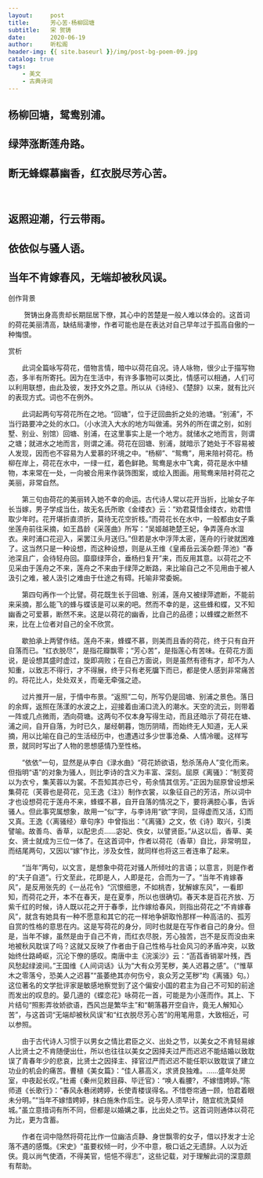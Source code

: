 ```yaml
---
layout:     post
title:      芳心苦·杨柳回塘
subtitle:   宋 贺铸
date:       2020-06-19
author:     听松阁
header-img: {{ site.baseurl }}/img/post-bg-poem-09.jpg
catalog: true
tags:
    - 美文
    - 古典诗词
---
```


## 杨柳回塘，鸳鸯别浦。
## 绿萍涨断莲舟路。
## 断无蜂蝶慕幽香，红衣脱尽芳心苦。 
&nbsp;
## 返照迎潮，行云带雨。
## 依依似与骚人语。
## 当年不肯嫁春风，无端却被秋风误。



创作背景

　　 贺铸出身高贵却长期屈居下僚，其心中的苦楚是一般人难以体会的。这首词的荷花美丽清高，缺结局凄惨，作者可能也是在表达对自己早年过于孤高自傲的一种悔恨。 



赏析

　　此词全篇咏写荷花，借物言情，暗中以荷花自况。诗人咏物，很少止于描写物态，多半有所寄托。因为在生活中，有许多事物可以类比，情感可以相通，人们可以利用联想，由此及彼，发抒文外之意。所以从《诗经》、《楚辞》以来，就有比兴的表现方式。词也不在例外。

　　此词起两句写荷花所在之地。“回塘”，位于迂回曲折之处的池塘。“别浦”，不当行路要冲之处的水口。（小水流入大水的地方叫做浦。另外的所在谓之别，如别墅、别业、别馆）回塘、别浦，在这里事实上是一个地方。就储水之地而言，则谓之塘；就进水之地而言，则谓之浦。荷花在回塘、别浦，就暗示了她处于不容易被人发现，因而也不容易为人爱慕的环境之中。“杨柳”、“鸳鸯”，用来陪衬荷花。杨柳在岸上，荷花在水中，一绿一红，着色鲜艳。鸳鸯是水中飞禽，荷花是水中植物，本来常在一处，一向被合用来作装饰图案，或绘入图画。用鸳鸯来陪衬荷花之美丽，非常自然。

　　第三句由荷花的美丽转入她不幸的命运。古代诗人常以花开当折，比喻女子年长当嫁，男子学成当仕，故无名氏所歌《金缕衣》云：“劝君莫惜金缕衣，劝君惜取少年时。花开堪折直须折，莫待无花空折枝。”而荷花长在水中，一般都由女子乘坐莲舟前往采摘，如王昌龄《采莲曲》所写：“吴姬越艳楚王妃，争弄莲舟水湿衣。来时浦口花迎入，采罢江头月送归。”但若是水中浮萍太密，莲舟的行驶就困难了。这当然只是一种设想，而这种设想，则是从王维《皇甫岳云溪杂题·萍池》“春池深且广，会待轻舟回。靡靡绿萍合，垂杨扫复开”来，而反用其意。以荷花之不见采由于莲舟之不来，莲舟之不来由于绿萍之断路，来比喻自己之不见用由于被人汲引之难，被人汲引之难由于仕途之有碍。托喻非常委婉。

　　第四句再作一个比譬。荷花既生长于回塘、别浦，莲舟又被绿萍遮断，不能前来采摘，那么能飞的蜂与蝶该是可以来的吧。然而不幸的是，这些蜂和蝶，又不知幽香之可爱慕，断然不来。这是以荷花的幽香，比自己的品德；以蜂蝶之断然不来，比在上位者对自己的全不欣赏。

　　歇拍承上两譬作结。莲舟不来，蜂蝶不慕，则美而且香的荷花，终于只有自开自落而已。“红衣脱尽”，是指花瓣飘零；“芳心苦”，是指莲心有苦味。在荷花方面说，是设想其盛时虚过，旋即凋败；在自己方面说，则是虽然有德有才，却不为人知重，以致志不得行，才不得展，终于只有老死牖下而已，都是使人感到非常痛苦的。将花比人，处处双关，而毫无牵强之迹。

　　过片推开一层，于情中布景。“返照”二句，所写仍是回塘、别浦之景色。落日的余辉，返照在荡漾的水波之上，迎接着由浦口流入的潮水。天空的流云，则带着一阵或几点微雨，洒向荷塘。这两句不仅本身写得生动，而且还暗示了荷花在塘、浦之间，自开自落，为时已久，屡经朝暮，饱历阴晴，而始终无人知道，无人采摘，用以比喻在自己的生活经历中，也遭遇过多少世事沧桑、人情冷暖。这样写景，就同时写出了人物的思想感情乃至性格。

　　“依依”一句，显然是从李白《渌水曲》“荷花娇欲语，愁杀荡舟人”变化而来。但指明“语”的对象为骚人，则比李诗的含义为丰富、深刻。屈原《离骚》：“制芰荷以为衣兮，集芙蓉以为裳。不吾知其亦已兮，苟余情其信芳。”正因为屈原曾设想采集荷花（芙蓉也是荷花，见王逸《注》）制作衣裳，以象征自己的芳洁，所以词中才也设想荷花于莲舟不来，蜂蝶不慕，自开自落的情况之下，要将满腔心事，告诉骚人。但此事究属想象，故用一“似”字，与李诗用“欲”字同，显得虚而又活，幻而又真。王逸《〈离骚经〉章句序》中曾指出：“《离骚》之文，依《诗》取兴，引类譬喻。故善鸟、香草，以配忠贞……宓妃、佚女，以譬贤臣。”从这以后，香草、美女、贤士就成为三位一体了。在这首词中，作者以荷花（香草）自比，非常明显，而结尾两句，又因以“嫁”作比，涉及女性，就同样也将这三者连串了起来。

　　“当年”两句，以文言，是想象中荷花对骚人所倾吐的言语；以意言，则是作者的“夫子自道”。行文至此，花即是人，人即是花，合而为一了。“当年不肯嫁春风”，是反用张先的《一丛花令》“沉恨细思，不如桃杏，犹解嫁东风”，一看即知，而荷花之开，本不在春天，是在夏季，所以也很确切。春天本是百花齐放、万紫千红的时候，诗人既以花之开于春季，比作嫁给春风，则指出荷花之“不肯嫁春风”，就含有她具有一种不愿意和其它的花一样地争妍取怜那样一种高洁的、孤芳自赏的性格的意思在内。这是写荷花的身分，同时也就是在写作者自己的身分。但是，当年不嫁，虽然是由于自己不肯，而红衣尽脱，芳心独苦，岂不是反而没由来地被秋风耽误了吗？这就又反映了作者由于自己性格与社会风习的矛盾冲突，以致始终仕路崎岖，沉沦下僚的感叹。南唐中主《浣溪沙》云：“菡萏香销翠叶残，西风愁起绿波间。”王国维《人间词话》认为“大有众芳芜秽，美人迟暮之感”。（“惟草木之零落兮，恐美人之迟暮”“虽萎绝其亦何伤兮，哀众芳之芜秽”均《离骚》句。）这位著名的文学批评家是敏感地察觉到了这个偏安小国的君主为自己不可知的前途而发出的叹息的。晏几道的《蝶恋花》咏荷花一首，可能是为小莲而作。其上、下片结句“照影弄妆娇欲语，西风岂是繁华主”和“朝落暮开空自许，竟无人解知心苦”，与这首词“无端却被秋风误”和“红衣脱尽芳心苦”的用笔用意，大致相近，可以参照。

　　由于古代诗人习惯于以男女之情比君臣之义、出处之节，以美女之不肯轻易嫁人比贤士之不肯随便出仕，所以也往往以美女之因择夫过严而迟迟不能结婚以致耽误了青春年少的悲哀，比贤士之因择主、择官过严而迟迟不能任职以致耽误了建立功业的机会的痛苦。曹植《美女篇》：“佳人慕高义，求贤良独难。……盛年处房室，中夜起长叹。”杜甫《秦州见敕目薛、毕迁官》：“唤人看腰?，不嫁惜娉婷。”陈师道《长歌行》：“春风永巷闭娉婷，长使青楼误得名。不惜卷帘通一顾，怕君着眼未分明。”“当年不嫁惜娉婷，抹白施朱作后生。说与旁人须早计，随宜梳洗莫倾城。”虽立意措词有所不同，但都是以婚媾之事，比出处之节。这首词则通体以荷花为比，更为含蓄。

　　作者在词中隐然将荷花比作一位幽洁贞静、身世飘零的女子，借以抒发才士沦落不遇的感慨。《宋史》“虽要权倾一时，少不中意，极口诋之无遗辞。人以为近侠。竟以尚气使酒，不得美官，悒悒不得志”，这些记载，对于理解此词的深意颇有帮助。

